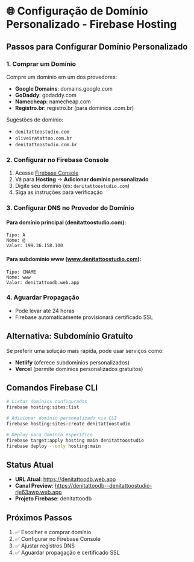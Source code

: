 # 🌐 Configuração de Domínio Personalizado - Firebase Hosting

## Passos para Configurar Domínio Personalizado

### 1. Comprar um Domínio

Compre um domínio em um dos provedores:

- **Google Domains**: domains.google.com
- **GoDaddy**: godaddy.com
- **Namecheap**: namecheap.com
- **Registro.br**: registro.br (para domínios .com.br)

Sugestões de domínio:

- `denitattoostudio.com`
- `oliveiratattoo.com.br`
- `denitattoostudio.com.br`

### 2. Configurar no Firebase Console

1. Acesse [Firebase Console](https://console.firebase.google.com/project/denitattoodb/hosting)
2. Vá para **Hosting** → **Adicionar domínio personalizado**
3. Digite seu domínio (ex: `denitattoostudio.com`)
4. Siga as instruções para verificação

### 3. Configurar DNS no Provedor do Domínio

#### Para domínio principal (denitattoostudio.com):

```
Tipo: A
Nome: @
Valor: 199.36.158.100
```

#### Para subdomínio www (www.denitattoostudio.com):

```
Tipo: CNAME
Nome: www
Valor: denitattoodb.web.app
```

### 4. Aguardar Propagação

- Pode levar até 24 horas
- Firebase automaticamente provisionará certificado SSL

## Alternativa: Subdomínio Gratuito

Se preferir uma solução mais rápida, pode usar serviços como:

- **Netlify** (oferece subdomínios personalizados)
- **Vercel** (permite domínios personalizados gratuitos)

## Comandos Firebase CLI

```bash
# Listar domínios configurados
firebase hosting:sites:list

# Adicionar domínio personalizado via CLI
firebase hosting:sites:create denitattoostudio

# Deploy para domínio específico
firebase target:apply hosting main denitattoostudio
firebase deploy --only hosting:main
```

## Status Atual

- **URL Atual**: https://denitattoodb.web.app
- **Canal Preview**: https://denitattoodb--denitattoostudio-rje63awp.web.app
- **Projeto Firebase**: denitattoodb

## Próximos Passos

1. ✅ Escolher e comprar domínio
2. ✅ Configurar no Firebase Console
3. ✅ Ajustar registros DNS
4. ✅ Aguardar propagação e certificado SSL
